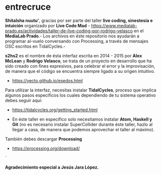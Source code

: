 # entrecruce

<b>Shitalsha nuutu'</b>, gracias por ser parte del taller <b>live coding, sinestesia e intuición</b> organizado por <b>Live Code Mad</b> - https://www.medialab-prado.es/actividades/taller-de-live-coding-por-rodrigo-velasco en el <b>MediaLab Prado</b>.- Los archivos en éste repositorio nos ayudarán a programar al-vuelo conversando con Processing, a través de mensajes OSC escritos en TidalCycles.- 

<b>s2hs2</b> es el nombre de ésta interfaz escrita en 2014 - 2015 por <b>Alex McLean</b> y <b>Rodrigo Velasco</b>, se trata de un proyecto en desarrollo que ha sido creado con fines expresivos, para celebrar el error y la improvisación, de manera que el código se encuentra siempre ligado a su origen intuitivo.

+ https://yecto.github.io/esedos.html

Para utilizar la interfaz, necesitas instalar <b>TidalCycles</b>, proceso que implica algunos pasos específicos los cuales dependiendo de tu sistema operativo debes seguir aquí:

- https://tidalcycles.org/getting_started.html

* En éste taller en específico solo necesitamos instalar <b>Atom, Haskell y Git</b> (no es necesario instalar SuperCollider durante éste taller, hazlo al llegar a casa, de manera que podemos aprovechar el taller al máximo).

También debes descargar <b>Processing</b> 

- https://processing.org/download/

´

<b>Agradecimiento especial a Jesús Jara López.</b>
